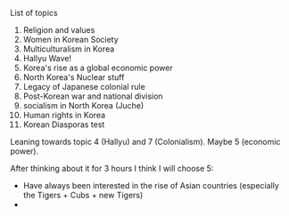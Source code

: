 List of topics 
1) Religion and values
2) Women in Korean Society
3) Multiculturalism in Korea
4) Hallyu Wave! 
5) Korea's rise as a global economic power
6) North Korea's Nuclear stuff
7) Legacy of Japanese colonial rule
8) Post-Korean war and national division
9) socialism in North Korea (Juche) 
10) Human rights in Korea
11) Korean Diasporas 
 test

Leaning towards topic 4 (Hallyu) and 7 (Colonialism). Maybe 5 (economic power). 

After thinking about it for 3 hours I think I will choose 5: 
- Have always been interested in the rise of Asian countries (especially the Tigers + Cubs + new Tigers) 
- 